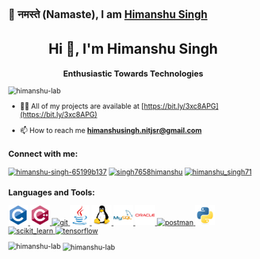 ## 👋 नमस्ते (Namaste), I am [Himanshu Singh](https://bit.ly/3xc8APG)
<h1 align="center">Hi 👋, I'm Himanshu Singh</h1>
<h3 align="center">Enthusiastic Towards Technologies</h3>

<p align="left"> <img src="https://komarev.com/ghpvc/?username=himanshu-lab&label=Profile%20views&color=0e75b6&style=flat" alt="himanshu-lab" /> </p>

- 👨‍💻 All of my projects are available at [https://bit.ly/3xc8APG](https://bit.ly/3xc8APG)

- 📫 How to reach me **himanshusingh.nitjsr@gmail.com**

<h3 align="left">Connect with me:</h3>
<p align="left">
<a href="https://linkedin.com/in/himanshu-singh-65199b137" target="blank"><img align="center" src="https://raw.githubusercontent.com/rahuldkjain/github-profile-readme-generator/master/src/images/icons/Social/linked-in-alt.svg" alt="himanshu-singh-65199b137" height="30" width="40" /></a>
<a href="https://www.leetcode.com/singh7658himanshu" target="blank"><img align="center" src="https://raw.githubusercontent.com/rahuldkjain/github-profile-readme-generator/master/src/images/icons/Social/leet-code.svg" alt="singh7658himanshu" height="30" width="40" /></a>
<a href="https://auth.geeksforgeeks.org/user/himanshu_singh71" target="blank"><img align="center" src="https://raw.githubusercontent.com/rahuldkjain/github-profile-readme-generator/master/src/images/icons/Social/geeks-for-geeks.svg" alt="himanshu_singh71" height="30" width="40" /></a>
</p>

<h3 align="left">Languages and Tools:</h3>
<p align="left"> <a href="https://www.cprogramming.com/" target="_blank"> <img src="https://raw.githubusercontent.com/devicons/devicon/master/icons/c/c-original.svg" alt="c" width="40" height="40"/> </a> <a href="https://www.w3schools.com/cpp/" target="_blank"> <img src="https://raw.githubusercontent.com/devicons/devicon/master/icons/cplusplus/cplusplus-original.svg" alt="cplusplus" width="40" height="40"/> </a> <a href="https://git-scm.com/" target="_blank"> <img src="https://www.vectorlogo.zone/logos/git-scm/git-scm-icon.svg" alt="git" width="40" height="40"/> </a> <a href="https://www.java.com" target="_blank"> <img src="https://raw.githubusercontent.com/devicons/devicon/master/icons/java/java-original.svg" alt="java" width="40" height="40"/> </a> <a href="https://www.linux.org/" target="_blank"> <img src="https://raw.githubusercontent.com/devicons/devicon/master/icons/linux/linux-original.svg" alt="linux" width="40" height="40"/> </a> <a href="https://www.mysql.com/" target="_blank"> <img src="https://raw.githubusercontent.com/devicons/devicon/master/icons/mysql/mysql-original-wordmark.svg" alt="mysql" width="40" height="40"/> </a> <a href="https://www.oracle.com/" target="_blank"> <img src="https://raw.githubusercontent.com/devicons/devicon/master/icons/oracle/oracle-original.svg" alt="oracle" width="40" height="40"/> </a> <a href="https://postman.com" target="_blank"> <img src="https://www.vectorlogo.zone/logos/getpostman/getpostman-icon.svg" alt="postman" width="40" height="40"/> </a> <a href="https://www.python.org" target="_blank"> <img src="https://raw.githubusercontent.com/devicons/devicon/master/icons/python/python-original.svg" alt="python" width="40" height="40"/> </a> <a href="https://scikit-learn.org/" target="_blank"> <img src="https://upload.wikimedia.org/wikipedia/commons/0/05/Scikit_learn_logo_small.svg" alt="scikit_learn" width="40" height="40"/> </a> <a href="https://www.tensorflow.org" target="_blank"> <img src="https://www.vectorlogo.zone/logos/tensorflow/tensorflow-icon.svg" alt="tensorflow" width="40" height="40"/> </a> </p>

<p><img align="left" src="https://github-readme-stats.vercel.app/api/top-langs?username=himanshu-lab&show_icons=true&locale=en&layout=compact" alt="himanshu-lab" /></p>

<p>&nbsp;<img align="center" src="https://github-readme-stats.vercel.app/api?username=himanshu-lab&show_icons=true&locale=en" alt="himanshu-lab" /></p>


